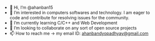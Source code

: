 - 👋 Hi, I’m @ahanban15
- 👀 I’m interested in computers softwares and technology. I am eager to code and contribute for resolving issues for the community.
- 🌱 I’m currently learning C/C++ and Web Development
- 💞️ I’m looking to collaborate on any sort of open source projects
- 📫 How to reach me -> my email ID: ahanbandyopadhyay@gmail.com

<!---
ahanban15/ahanban15 is a ✨ special ✨ repository because its `README.md` (this file) appears on your GitHub profile.
You can click the Preview link to take a look at your changes.
--->
